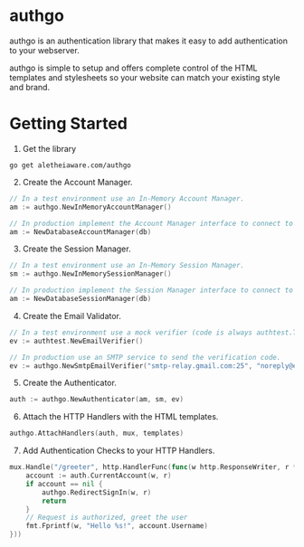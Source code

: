 authgo
======

authgo is an authentication library that makes it easy to add authentication to your webserver.

authgo is simple to setup and offers complete control of the HTML templates and stylesheets so your website can match your existing style and brand.

# Getting Started

1. Get the library
```console
go get aletheiaware.com/authgo
```

2. Create the Account Manager.
```go
// In a test environment use an In-Memory Account Manager.
am := authgo.NewInMemoryAccountManager()

// In production implement the Account Manager interface to connect to your database.
am := NewDatabaseAccountManager(db)
```

3. Create the Session Manager.
```go
// In a test environment use an In-Memory Session Manager.
sm := authgo.NewInMemorySessionManager()

// In production implement the Session Manager interface to connect to your database.
am := NewDatabaseSessionManager(db)
```

4. Create the Email Validator.
```go
// In a test environment use a mock verifier (code is always authtest.TEST_CHALLENGE)
ev := authtest.NewEmailVerifier()

// In production use an SMTP service to send the verification code.
ev := authgo.NewSmtpEmailVerifier("smtp-relay.gmail.com:25", "noreply@example.com", templates.Lookup("email-verification.go.html"))
```

5. Create the Authenticator.
```go
auth := authgo.NewAuthenticator(am, sm, ev)
```

6. Attach the HTTP Handlers with the HTML templates.
```go
authgo.AttachHandlers(auth, mux, templates)
```

7. Add Authentication Checks to your HTTP Handlers.
```go
mux.Handle("/greeter", http.HandlerFunc(func(w http.ResponseWriter, r *http.Request) {
    account := auth.CurrentAccount(w, r)
    if account == nil {
        authgo.RedirectSignIn(w, r)
        return
    }
    // Request is authorized, greet the user
    fmt.Fprintf(w, "Hello %s!", account.Username)
}))
```
